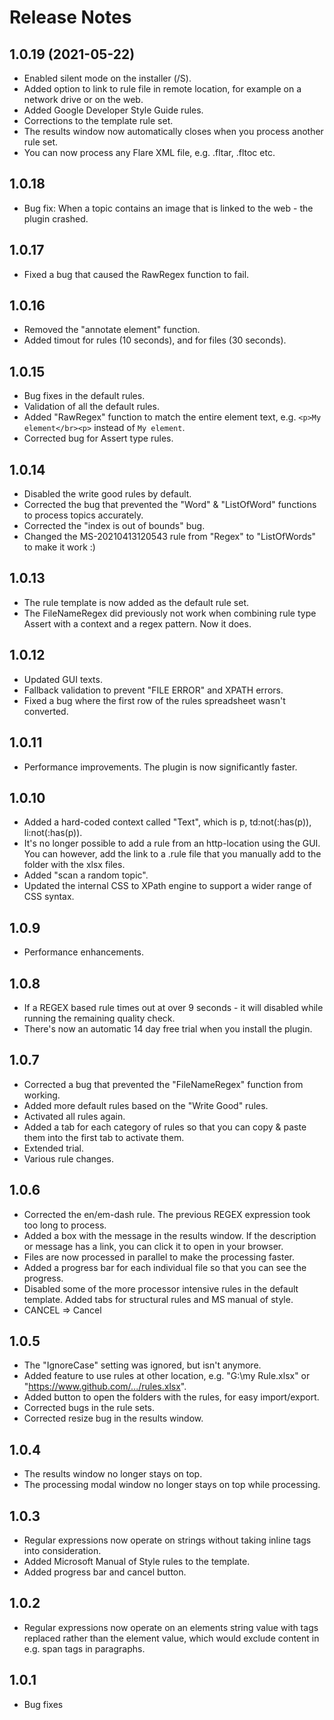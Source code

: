﻿# Release Notes

## 1.0.19 (2021-05-22)
- Enabled silent mode on the installer (/S).
- Added option to link to rule file in remote location, for example on a network drive or on the web. 
- Added Google Developer Style Guide rules. 
- Corrections to the template rule set. 
- The results window now automatically closes when you process another rule set. 
- You can now process any Flare XML file, e.g. .fltar, .fltoc etc. 

## 1.0.18
- Bug fix: When a topic contains an image that is linked to the web - the plugin crashed.

## 1.0.17
- Fixed a bug that caused the RawRegex function to fail.

## 1.0.16
- Removed the "annotate element" function.
- Added timout for rules (10 seconds), and for files (30 seconds).

## 1.0.15
- Bug fixes in the default rules. 
- Validation of all the default rules. 
- Added "RawRegex" function to match the entire element text, e.g. `<p>My element</br><p>` instead of `My element`.
- Corrected bug for Assert type rules.

## 1.0.14
- Disabled the write good rules by default.
- Corrected the bug that prevented the "Word" & "ListOfWord" functions to process topics accurately. 
- Corrected the "index is out of bounds" bug. 
- Changed the MS-20210413120543 rule from "Regex" to "ListOfWords" to make it work :)

## 1.0.13
- The rule template is now added as the default rule set.
- The FileNameRegex did previously not work when combining rule type Assert with a context and a regex pattern. Now it does. 

## 1.0.12
- Updated GUI texts. 
- Fallback validation to prevent "FILE ERROR" and XPATH errors. 
- Fixed a bug where the first row of the rules spreadsheet wasn't converted.

## 1.0.11
- Performance improvements. The plugin is now significantly faster.

## 1.0.10
- Added a hard-coded context called "Text", which is p, td:not(:has(p)), li:not(:has(p)).
- It's no longer possible to add a rule from an http-location using the GUI. You can however, add the link to a .rule file that you manually add to the folder with the xlsx files. 
- Added "scan a random topic".
- Updated the internal CSS to XPath engine to support a wider range of CSS syntax. 

## 1.0.9
- Performance enhancements. 

## 1.0.8
- If a REGEX based rule times out at over 9 seconds - it will disabled while running the remaining quality check. 
- There's now an automatic 14 day free trial when you install the plugin.

## 1.0.7
- Corrected a bug that prevented the "FileNameRegex" function from working. 
- Added more default rules based on the "Write Good" rules. 
- Activated all rules again.
- Added a tab for each category of rules so that you can copy & paste them into the first tab to activate them.
- Extended trial.
- Various rule changes. 

## 1.0.6
- Corrected the en/em-dash rule. The previous REGEX expression took too long to process. 
- Added a box with the message in the results window. If the description or message has a link, you can click it to open in your browser. 
- Files are now processed in parallel to make the processing faster. 
- Added a progress bar for each individual file so that you can see the progress. 
- Disabled some of the more processor intensive rules in the default template. Added tabs for structural rules and MS manual of style. 
- CANCEL => Cancel

## 1.0.5
- The "IgnoreCase" setting was ignored, but isn't anymore.
- Added feature to use rules at other location, e.g. "G:\my Rule.xlsx" or "https://www.github.com/.../rules.xlsx".
- Added button to open the folders with the rules, for easy import/export. 
- Corrected bugs in the rule sets. 
- Corrected resize bug in the results window.

## 1.0.4
- The results window no longer stays on top.
- The processing modal window no longer stays on top while processing. 

## 1.0.3
- Regular expressions now operate on strings without taking inline tags into consideration. 
- Added Microsoft Manual of Style rules to the template. 
- Added progress bar and cancel button.

## 1.0.2
- Regular expressions now operate on an elements string value with tags replaced rather than the element value, which would exclude content in e.g. span tags in paragraphs. 

## 1.0.1
- Bug fixes